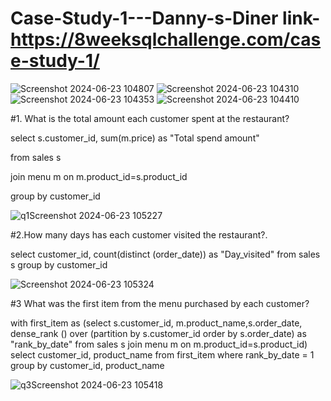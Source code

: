 # Case-Study-1---Danny-s-Diner link- https://8weeksqlchallenge.com/case-study-1/
![Screenshot 2024-06-23 104807](https://github.com/susmitagupta10/Case-Study-1---Danny-s-Diner/assets/166834605/7feb7daa-3588-4e7f-8f5a-af4b006ae2c6)
![Screenshot 2024-06-23 104310](https://github.com/susmitagupta10/Case-Study-1---Danny-s-Diner/assets/166834605/13edd1ed-cb6b-476a-9c66-8a865fd01003)
![Screenshot 2024-06-23 104353](https://github.com/susmitagupta10/Case-Study-1---Danny-s-Diner/assets/166834605/ee5f2af6-1fae-44d0-b31b-201a20cf83c1)
![Screenshot 2024-06-23 104410](https://github.com/susmitagupta10/Case-Study-1---Danny-s-Diner/assets/166834605/265de980-0d13-4f5e-8420-19e2c8af065e)

#1. What is the total amount each customer spent at the restaurant?

select s.customer_id, sum(m.price) as "Total spend amount"

from sales s

join menu m on m.product_id=s.product_id

group by customer_id

![q1Screenshot 2024-06-23 105227](https://github.com/susmitagupta10/Case-Study-1---Danny-s-Diner/assets/166834605/a239d949-d597-45f0-8780-d57d457b231d)

#2.How many days has each customer visited the restaurant?.


select customer_id,  count(distinct (order_date)) as "Day_visited"
from sales s
group by customer_id

![Screenshot 2024-06-23 105324](https://github.com/susmitagupta10/Case-Study-1---Danny-s-Diner/assets/166834605/9e516e34-5750-40bf-b026-ed4a7b5b385f)

#3 What was the first item from the menu purchased by each customer?


with first_item as (select s.customer_id, m.product_name,s.order_date, dense_rank () over (partition by s.customer_id order by s.order_date) as "rank_by_date"
from sales s
join menu m on m.product_id=s.product_id) 
select 
  customer_id, product_name
from first_item
where rank_by_date = 1
group by customer_id, product_name

![q3Screenshot 2024-06-23 105418](https://github.com/susmitagupta10/Case-Study-1---Danny-s-Diner/assets/166834605/098e204a-0f6a-4bee-9589-af120cab4bfc)









